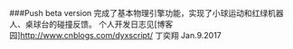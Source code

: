 ###Push beta version
完成了基本物理引擎功能，实现了小球运动和红绿机器人、桌球台的碰撞反馈。
个人开发日志见[博客园]http://www.cnblogs.com/dyxscript/
丁奕翔 Jan.9.2017
